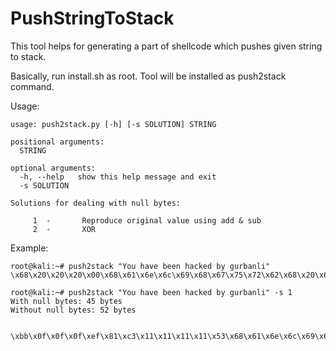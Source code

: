# PushStringToStack
This tool helps for generating a part of shellcode which pushes given string to stack.

Basically, run install.sh as root. Tool will be installed as push2stack command.

Usage:
```
usage: push2stack.py [-h] [-s SOLUTION] STRING

positional arguments:
  STRING

optional arguments:
  -h, --help   show this help message and exit
  -s SOLUTION

Solutions for dealing with null bytes:

     1  -       Reproduce original value using add & sub
     2  -       XOR

```
Example:
```
root@kali:~# push2stack "You have been hacked by gurbanli"
\x68\x20\x20\x20\x00\x68\x61\x6e\x6c\x69\x68\x67\x75\x72\x62\x68\x20\x62\x79\x20\x68\x63\x6b\x65\x64\x68\x6e\x20\x68\x61\x68\x20\x62\x65\x65\x68\x68\x61\x76\x65\x68\x59\x6f\x75\x20

root@kali:~# push2stack "You have been hacked by gurbanli" -s 1
With null bytes: 45 bytes
Without null bytes: 52 bytes


\xbb\x0f\x0f\x0f\xef\x81\xc3\x11\x11\x11\x11\x53\x68\x61\x6e\x6c\x69\x68\x67\x75\x72\x62\x68\x20\x62\x79\x20\x68\x63\x6b\x65\x64\x68\x6e\x20\x68\x61\x68\x20\x62\x65\x65\x68\x68\x61\x76\x65\x68\x59\x6f\x75\x20
```
